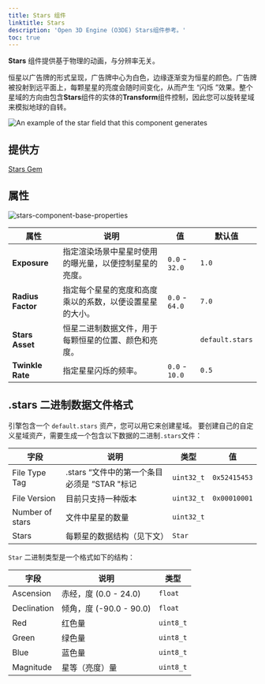 ```yaml
---
title: Stars 组件
linktitle: Stars
description: 'Open 3D Engine (O3DE) Stars组件参考。'
toc: true
---
```


**Stars** 组件提供基于物理的动画，与分辨率无关。

恒星以广告牌的形式呈现，广告牌中心为白色，边缘逐渐变为恒星的颜色。广告牌被投射到远平面上，每颗星星的亮度会随时间变化，从而产生 “闪烁 ”效果。整个星域的方向由包含**Stars**组件的实体的**Transform**组件控制，因此您可以旋转星域来模拟地球的自转。

![An example of the star field that this component generates](/images/user-guide/components/reference/atom/stars/stars.png)

## 提供方

[Stars Gem](/docs/user-guide/gems/reference/rendering/stars/)

## 属性

![stars-component-base-properties](/images/user-guide/components/reference/atom/stars/stars-base-properties-ui.png)

| 属性 | 说明 | 值 | 默认值 |
|-|-|-|-|
| **Exposure** | 指定渲染场景中星星时使用的曝光量，以便控制星星的亮度。 | `0.0` - `32.0` | `1.0` |
| **Radius Factor** | 指定每个星星的宽度和高度乘以的系数，以便设置星星的大小。 | `0.0` - `64.0`  | `7.0`  |
| **Stars Asset** | 恒星二进制数据文件，用于每颗恒星的位置、颜色和亮度。 |  | `default.stars` |
| **Twinkle Rate** | 指定星星闪烁的频率。 | `0.0` - `10.0` | `0.5` |

## .stars 二进制数据文件格式

引擎包含一个 `default.stars` 资产，您可以用它来创建星域。 要创建自己的自定义星域资产，需要生成一个包含以下数据的二进制`.stars`文件：

| 字段 | 说明 | 类型 | 值 |
| - | - | - | - |
| File Type Tag | .stars “文件中的第一个条目必须是 ”STAR "标记  | `uint32_t` | `0x52415453`|
| File Version | 目前只支持一种版本 | `uint32_t` | `0x00010001` |
| Number of stars | 文件中星星的数量 | `uint32_t` |  |
| Stars | 每颗星的数据结构（见下文） | `Star` |  |

`Star` 二进制类型是一个格式如下的结构：

| 字段 | 说明 | 类型 |
| - | - | - | 
| Ascension | 赤经，度 (0.0 - 24.0) | `float` | 
| Declination | 倾角，度 (-90.0 - 90.0)| `float` | 
| Red | 红色量 | `uint8_t` | 
| Green | 绿色量 | `uint8_t` | 
| Blue | 蓝色量 | `uint8_t` | 
| Magnitude | 星等（亮度）量 | `uint8_t` | 
